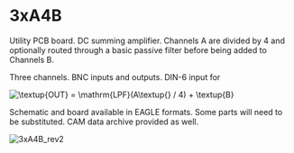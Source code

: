 # 3xA4B
Utility PCB board. DC summing amplifier. Channels A are divided by 4 and optionally routed through a basic passive filter before being added to Channels B.

Three channels. BNC inputs and outputs. DIN-6 input for 

<img src="https://latex.codecogs.com/svg.image?\textup{OUT}&space;=&space;\mathrm{LPF}(A\textup{}&space;/&space;4)&space;&plus;&space;\textup{B}" title="\textup{OUT} = \mathrm{LPF}(A\textup{} / 4) + \textup{B}" />

Schematic and board available in EAGLE formats. Some parts will need to be substituted. CAM data archive provided as well.

![3xA4B_rev2](https://user-images.githubusercontent.com/22327925/150034423-e196832f-e223-433c-b668-29cb53099884.png)
